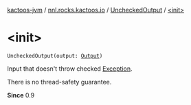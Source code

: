 [kactoos-jvm](../../index.md) / [nnl.rocks.kactoos.io](../index.md) / [UncheckedOutput](index.md) / [&lt;init&gt;](./-init-.md)

# &lt;init&gt;

`UncheckedOutput(output: `[`Output`](../../nnl.rocks.kactoos/-output/index.md)`)`

Input that doesn't throw checked [Exception](https://kotlinlang.org/api/latest/jvm/stdlib/kotlin/-exception/index.html).

There is no thread-safety guarantee.

**Since**
0.9

